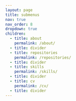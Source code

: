 ```yaml
---
layout: page
title: submenus
nav: true
nav_order: 8
dropdown: true
children:
  - title: about
    permalink: /about/
  - title: divider
  - title: repositories
    permalink: /repositories/
  - title: divider
  - title: skills
    permalink: /skills/
  - title: divider
  - title: cv
    permalink: /cv/
  - title: divider
---
```

